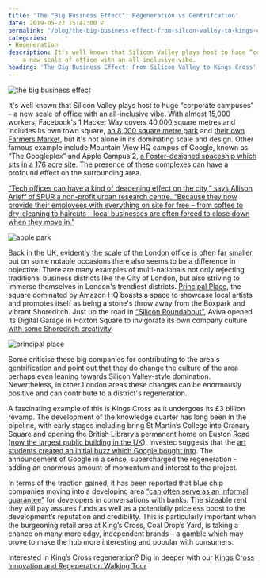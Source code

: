 ```yaml
---
title: 'The "Big Business Effect": Regeneration vs Gentrifcation'
date: 2019-05-22 15:47:00 Z
permalink: "/blog/the-big-business-effect-from-silcon-valley-to-kings-cross/"
categories:
- Regeneration
description: It's well known that Silicon Valley plays host to huge “corporate campuses”
  – a new scale of office with an all-inclusive vibe.
heading: 'The Big Business Effect: From Silicon Valley to Kings Cross'
---
```


![the big business effect](/uploads/the%20big%20business%20effect%20title.jpg)

It's well known that Silicon Valley plays host to huge “corporate campuses” – a new scale of office with an all-inclusive vibe. With almost 15,000 workers, Facebook's 1 Hacker Way covers 40,000 square metres and includes its own town square, [an 8,000 square metre park](https://www.dezeen.com/2018/09/05/mpk21-frank-gehry-facebook-silicon-valley-headquarters-menlo-park-california-architecture/) and [their own Farmers Market](https://www.dezeen.com/2018/09/05/mpk21-frank-gehry-facebook-silicon-valley-headquarters-menlo-park-california-architecture/), but it's not alone in its dominating scale and design. Other famous example include Mountain View HQ campus of Google, known as “The Googleplex” and Apple Campus 2, [a Foster-designed spaceship which sits in a 176 acre site](https://www.theguardian.com/artanddesign/2013/nov/15/norman-foster-apple-hq-mothership-spaceship-architecture). The presence of these complexes can have a profound effect on the surrounding area.



[“Tech offices can have a kind of deadening effect on the city,” says Allison Arieff of SPUR a non-profit urban research centre. “Because they now provide their employees with everything on site for free – from coffee to dry-cleaning to haircuts – local businesses are often forced to close down when they move in.”](https://www.theguardian.com/artanddesign/2016/may/22/nap-pods-and-rooftop-parks-how-silicon-valley-is-reinventing-the-office)

![apple park](/uploads/apple-park.jpg)





Back in the UK, evidently the scale of the London office is often far smaller, but on some notable occasions there also seems to be a difference in objective. There are many examples of multi-nationals not only rejecting traditional business districts like the City of London, but also striving to immerse themselves in London's trendiest districts. [Principal Place](https://www.principalplace.co.uk/), the square dominated by Amazon HQ boasts a space to showcase local artists and promotes itself as being a stone's throw away from the Boxpark and vibrant Shoreditch. Just up the road in [“Silicon Roundabout”](https://www.insiderlondon.com/london/educational-tours/silicon-roundabout-and-tech-city-tour/), Aviva opened its Digital Garage in Hoxton Square to invigorate its own company culture [with some Shoreditch creativity](https://www.hackneygazette.co.uk/news/heritage/the-men-in-suits-want-a-bit-of-the-hipster-pie-insurance-firm-aviva-under-fire-for-hoxton-square-expansion-plans-1-4865631).

![principal place](/uploads/principal%20place.jpg)



Some criticise these big companies for contributing to the area's gentrification and point out that they do change the culture of the area perhaps even leaning towards Silicon Valley-style domination.  Nevertheless, in other London areas these changes can be enormously positive and can contribute to a district's regeneration.



A fascinating example of this is Kings Cross as it undergoes its £3 billion revamp. The development of the knowledge quarter has long been in the pipeline, with early stages including bring St Martin’s College into Granary Square and opening the British Library’s permanent home on Euston Road ([now the largest public building in the UK](https://www.bl.uk/press-releases/2015/july/british-library-receives-highest-listed-building-status)). Investec suggests that the [art students created an initial buzz which Google bought into](https://thestand.investec.co.uk/regeneration-game-apple-facebook-londons-new-business-neighbourhoods/#). The announcement of Google in a sense, supercharged the regeneration - adding an enormous amount of momentum and interest to the project.



In terms of the traction gained, it has been reported that blue chip companies moving into a developing area [“can often serve as an informal guarantee”](https://www.standard.co.uk/business/focus-battersea-v-kings-cross-developers-tussle-to-create-london-s-next-commercial-hotspot-a4015516.html) for developers in conversations with banks. The sizeable rent they will pay assures funds as well as a potentially priceless boost to the development’s reputation and credibility. This is particularly important when the burgeoning retail area at King’s Cross, Coal Drop’s Yard, is taking a chance on many more edgy, independent brands – a gamble which may prove to make the hub more interesting and popular with consumers.  





Interested in King’s Cross regeneration? Dig in deeper with our [Kings Cross Innovation and Regeneration Walking Tour](https://www.insiderlondon.com/london/educational-tours/kings-cross-regeneration/#kings-cross-innovation-and-regeneration)
